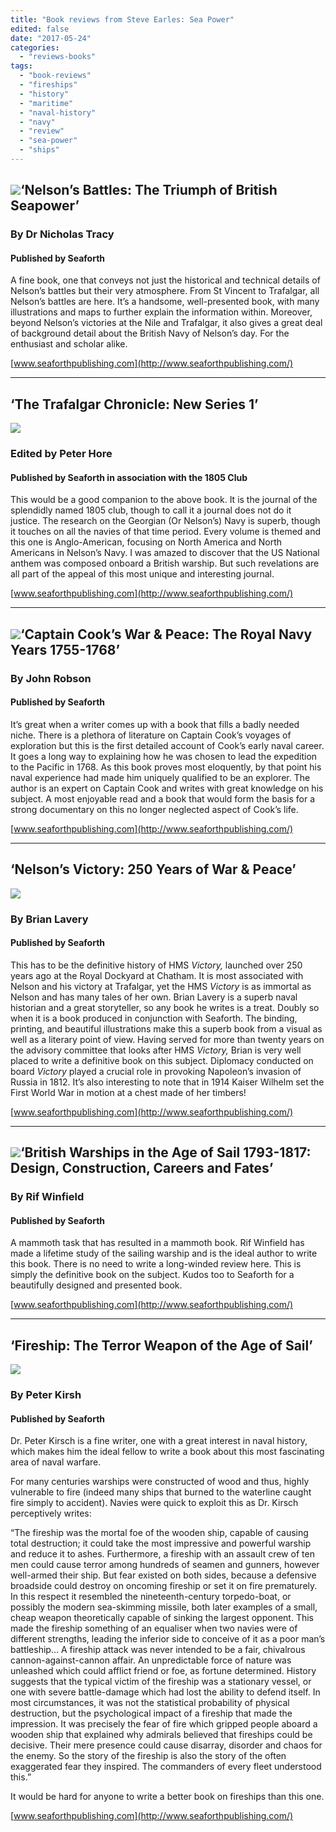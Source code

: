 ```yaml
---
title: "Book reviews from Steve Earles: Sea Power"
edited: false
date: "2017-05-24"
categories:
  - "reviews-books"
tags:
  - "book-reviews"
  - "fireships"
  - "history"
  - "maritime"
  - "naval-history"
  - "navy"
  - "review"
  - "sea-power"
  - "ships"
---
```


## ![](https://hellbound.ca/wp-content/uploads/2017/05/Nelson’s-Battles-The-Triumph-of-British-Seapower-150x150.jpg)‘Nelson’s Battles: The Triumph of British Seapower’

### By Dr Nicholas Tracy

#### Published by Seaforth

A fine book, one that conveys not just the historical and technical details of Nelson’s battles but their very atmosphere. From St Vincent to Trafalgar, all Nelson’s battles are here. It’s a handsome, well-presented book, with many illustrations and maps to further explain the information within. Moreover, beyond Nelson’s victories at the Nile and Trafalgar, it also gives a great deal of background detail about the British Navy of Nelson’s day. For the enthusiast and scholar alike.

[www.seaforthpublishing.com](http://www.seaforthpublishing.com/)

* * *

## ‘The Trafalgar Chronicle: New Series 1’

![](https://hellbound.ca/wp-content/uploads/2017/05/Fireship-The-Terror-Weapon-of-the-Age-of-Sail-150x150.jpg)

### Edited by Peter Hore

#### Published by Seaforth in association with the 1805 Club

This would be a good companion to the above book. It is the journal of the splendidly named 1805 club, though to call it a journal does not do it justice. The research on the Georgian (Or Nelson’s) Navy is superb, though it touches on all the navies of that time period. Every volume is themed and this one is Anglo-American, focusing on North America and North Americans in Nelson’s Navy. I was amazed to discover that the US National anthem was composed onboard a British warship. But such revelations are all part of the appeal of this most unique and interesting journal.

[www.seaforthpublishing.com](http://www.seaforthpublishing.com/)

* * *

## ![](https://hellbound.ca/wp-content/uploads/2017/05/Captain-Cook’s-War-Peace-150x150.jpg)‘Captain Cook’s War & Peace: The Royal Navy Years 1755-1768’

### By John Robson

#### Published by Seaforth

It’s great when a writer comes up with a book that fills a badly needed niche. There is a plethora of literature on Captain Cook’s voyages of exploration but this is the first detailed account of Cook’s early naval career. It goes a long way to explaining how he was chosen to lead the expedition to the Pacific in 1768. As this book proves most eloquently, by that point his naval experience had made him uniquely qualified to be an explorer. The author is an expert on Captain Cook and writes with great knowledge on his subject. A most enjoyable read and a book that would form the basis for a strong documentary on this no longer neglected aspect of Cook’s life.

[www.seaforthpublishing.com](http://www.seaforthpublishing.com/)

* * *

## ‘Nelson’s Victory: 250 Years of War & Peace’

![](https://hellbound.ca/wp-content/uploads/2017/05/Nelson’s-Victory-150x150.jpg)

### By Brian Lavery

#### Published by Seaforth

This has to be the definitive history of HMS _Victory,_ launched over 250 years ago at the Royal Dockyard at Chatham. It is most associated with Nelson and his victory at Trafalgar, yet the HMS _Victory_ is as immortal as Nelson and has many tales of her own. Brian Lavery is a superb naval historian and a great storyteller, so any book he writes is a treat. Doubly so when it is a book produced in conjunction with Seaforth. The binding, printing, and beautiful illustrations make this a superb book from a visual as well as a literary point of view. Having served for more than twenty years on the advisory committee that looks after HMS _Victory,_ Brian is very well placed to write a definitive book on this subject. Diplomacy conducted on board _Victory_ played a crucial role in provoking Napoleon’s invasion of Russia in 1812. It’s also interesting to note that in 1914 Kaiser Wilhelm set the First World War in motion at a chest made of her timbers!

[www.seaforthpublishing.com](http://www.seaforthpublishing.com/)

* * *

## ![](https://hellbound.ca/wp-content/uploads/2017/05/British-Warships-in-the-Age-of-Sail-1793-1817-150x150.jpg)‘British Warships in the Age of Sail 1793-1817: Design, Construction, Careers and Fates’

### By Rif Winfield

#### Published by Seaforth

A mammoth task that has resulted in a mammoth book. Rif Winfield has made a lifetime study of the sailing warship and is the ideal author to write this book. There is no need to write a long-winded review here. This is simply the definitive book on the subject. Kudos too to Seaforth for a beautifully designed and presented book.

[www.seaforthpublishing.com](http://www.seaforthpublishing.com/)

* * *

## ‘Fireship: The Terror Weapon of the Age of Sail’

![](https://hellbound.ca/wp-content/uploads/2017/05/Fireship-The-Terror-Weapon-of-the-Age-of-Sail-253x300.jpg)

### By Peter Kirsh

#### Published by Seaforth

Dr. Peter Kirsch is a fine writer, one with a great interest in naval history, which makes him the ideal fellow to write a book about this most fascinating area of naval warfare.

For many centuries warships were constructed of wood and thus, highly vulnerable to fire (indeed many ships that burned to the waterline caught fire simply to accident). Navies were quick to exploit this as Dr. Kirsch perceptively writes:

“The fireship was the mortal foe of the wooden ship, capable of causing total destruction; it could take the most impressive and powerful warship and reduce it to ashes. Furthermore, a fireship with an assault crew of ten men could cause terror among hundreds of seamen and gunners, however well-armed their ship. But fear existed on both sides, because a defensive broadside could destroy on oncoming fireship or set it on fire prematurely. In this respect it resembled the nineteenth-century torpedo-boat, or possibly the modern sea-skimming missile, both later examples of a small, cheap weapon theoretically capable of sinking the largest opponent. This made the fireship something of an equaliser when two navies were of different strengths, leading the inferior side to conceive of it as a poor man’s battleship… A fireship attack was never intended to be a fair, chivalrous cannon-against-cannon affair. An unpredictable force of nature was unleashed which could afflict friend or foe, as fortune determined. History suggests that the typical victim of the fireship was a stationary vessel, or one with severe battle-damage which had lost the ability to defend itself. In most circumstances, it was not the statistical probability of physical destruction, but the psychological impact of a fireship that made the impression. It was precisely the fear of fire which gripped people aboard a wooden ship that explained why admirals believed that fireships could be decisive. Their mere presence could cause disarray, disorder and chaos for the enemy. So the story of the fireship is also the story of the often exaggerated fear they inspired. The commanders of every fleet understood this.”

It would be hard for anyone to write a better book on fireships than this one.

[www.seaforthpublishing.com](http://www.seaforthpublishing.com/)

